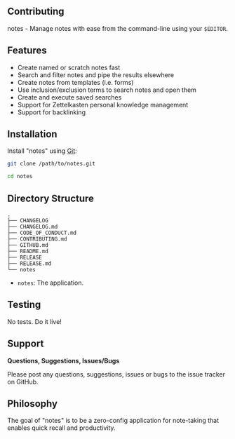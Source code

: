 ## Contributing

notes - Manage notes with ease from the command-line using your `$EDITOR`.

## Features

- Create named or scratch notes fast
- Search and filter notes and pipe the results elsewhere
- Create notes from templates (i.e. forms)
- Use inclusion/exclusion terms to search notes and open them
- Create and execute saved searches
- Support for Zettelkasten personal knowledge management
- Support for backlinking

## Installation

Install "notes" using [Git](https://git-scm.com):

```bash
git clone /path/to/notes.git

cd notes
```

## Directory Structure

```
.
├── CHANGELOG
├── CHANGELOG.md
├── CODE_OF_CONDUCT.md
├── CONTRIBUTING.md
├── GITHUB.md
├── README.md
├── RELEASE
├── RELEASE.md
└── notes
```

* `notes`: The application.

## Testing

No tests. Do it live!

## Support

**Questions, Suggestions, Issues/Bugs**

Please post any questions, suggestions, issues or bugs to the issue
tracker on GitHub.

## Philosophy

The goal of "notes" is to be a zero-config application for note-taking that
enables quick recall and productivity.
